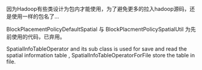 
因为Hadoop有些类设计为包内才能使用，为了避免更多的拉入hadoop源码，还是使用一样的包名了...

BlockPlacementPolicyDefaultSpatial 与 BlockPlacmentPolicySpatialUtil 为先前使用的代码，已弃用。

SpatialInfoTableOperator and its sub class is used for save and read the spatial information table
, SpatialInfoTableOperatorForFile store the table in file.
